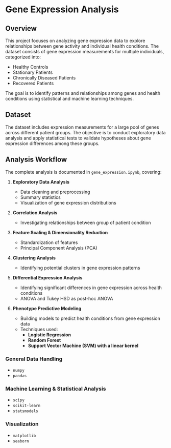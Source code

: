 
# Gene Expression Analysis

## Overview
This project focuses on analyzing gene expression data to explore relationships between gene activity and individual health conditions. The dataset consists of gene expression measurements for multiple individuals, categorized into:

- Healthy Controls
- Stationary Patients
- Chronically Diseased Patients
- Recovered Patients

The goal is to identify patterns and relationships among genes and health conditions using statistical and machine learning techniques.

## Dataset
The dataset includes expression measurements for a large pool of genes across different patient groups. The objective is to conduct exploratory data analysis and apply statistical tests to validate hypotheses about gene expression differences among these groups.

## Analysis Workflow
The complete analysis is documented in `gene_expression.ipynb`, covering:

1. **Exploratory Data Analysis**
   - Data cleaning and preprocessing
   - Summary statistics
   - Visualization of gene expression distributions
   
2. **Correlation Analysis**
   - Investigating relationships between group of patient condition
   
3. **Feature Scaling & Dimensionality Reduction**
   - Standardization of features
   - Principal Component Analysis (PCA)
   
4. **Clustering Analysis**
   - Identifying potential clusters in gene expression patterns
   
5. **Differential Expression Analysis**
   - Identifying significant differences in gene expression across health conditions
   - ANOVA and Tukey HSD as post-hoc ANOVA
   
6. **Phenotype Predictive Modeling**
   - Building models to predict health conditions from gene expression data
   - Techniques used:
     - **Logistic Regression**
     - **Random Forest**
     - **Support Vector Machine (SVM) with a linear kernel**


### General Data Handling
- `numpy`
- `pandas`

### Machine Learning & Statistical Analysis
- `scipy`
- `scikit-learn`
- `statsmodels`

### Visualization
- `matplotlib`
- `seaborn`


